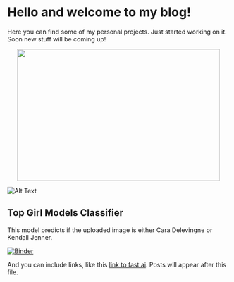 # Hello and welcome to my blog!

Here you can find some of my personal projects. Just started working on it. Soon new stuff will be coming up! 

<p align="center">
  <img width="460" height="300" src="https://media.giphy.com/media/Ka2V8MODoM7vrUd7hm/giphy.gif">
</p>

![Alt Text](https://media.giphy.com/media/Ka2V8MODoM7vrUd7hm/giphy.gif)

## Top Girl Models Classifier

This model predicts if the uploaded image is either Cara Delevingne or Kendall Jenner.

[![Binder](https://mybinder.org/badge_logo.svg)](https://mybinder.org/v2/gh/bpeel26/girl_models_classifier/HEAD?filepath=voila%2Frender%2Fgirl_models_classifier.ipynb)

And you can include links, like this [link to fast.ai](https://www.fast.ai). Posts will appear after this file. 
